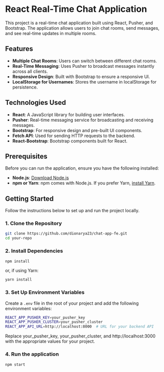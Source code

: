 # React Real-Time Chat Application

This project is a real-time chat application built using React, Pusher, and Bootstrap. The application allows users to join chat rooms, send messages, and see real-time updates in multiple rooms.

## Features

- **Multiple Chat Rooms**: Users can switch between different chat rooms.
- **Real-Time Messaging**: Uses Pusher to broadcast messages instantly across all clients.
- **Responsive Design**: Built with Bootstrap to ensure a responsive UI.
- **LocalStorage for Usernames**: Stores the username in localStorage for persistence.

## Technologies Used

- **React**: A JavaScript library for building user interfaces.
- **Pusher**: Real-time messaging service for broadcasting and receiving messages.
- **Bootstrap**: For responsive design and pre-built UI components.
- **Fetch API**: Used for sending HTTP requests to the backend.
- **React-Bootstrap**: Bootstrap components built for React.

## Prerequisites

Before you can run the application, ensure you have the following installed:

- **Node.js**: [Download Node.js](https://nodejs.org/)
- **npm or Yarn**: npm comes with Node.js. If you prefer Yarn, [install Yarn](https://yarnpkg.com/getting-started/install).

## Getting Started

Follow the instructions below to set up and run the project locally.

### 1. Clone the Repository

```bash
git clone https://github.com/dionarya23/chat-app-fe.git
cd your-repo
```

### 2. Install Dependencies

```bash
npm install
```

or, if using Yarn:

```bash
yarn install
```

### 3. Set Up Environment Variables
Create a ```.env``` file in the root of your project and add the following environment variables:
```bash
REACT_APP_PUSHER_KEY=your_pusher_key
REACT_APP_PUSHER_CLUSTER=your_pusher_cluster
REACT_APP_API_URL=http://localhost:8000  # URL for your backend API
```
Replace your_pusher_key, your_pusher_cluster, and http://localhost:3000 with the appropriate values for your project.

### 4. Run the application
```bash
npm start
```
